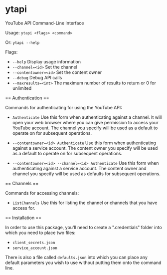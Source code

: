 # ytapi
YouTube API Command-Line Interface

Usage: `ytapi <flags> <command>`

Or: `ytapi --help`

Flags:

  * `--help`              Display usage information
  * `--channel=<id>`      Set the channel
  * `--contentowner=<id>` Set the content owner
  * `--debug`             Debug API calls
  * `--maxresults=<int>`  The maximum number of results to return or 0 for unlimited

== Authentication ==

Commands for authenticating for using the YouTube API:

  * `Authenticate` Use this form when authenticating against a channel. It will open
    your web browser where you can give permission to access your YouTube
	account. The channel you specify will be used as a default to operate on
	for subsequent operations.

  * `--contentowner=<id> Authenticate` Use this form when authenticating against a
    service account. The content owner you specify will be used as a default to 
	operate on for subsequent operations.

  * `--contentowner=<id> --channel=<id> Authenticate` Use this form when 
    authenticating against a service account. The content owner and channel you 
	specify will be used as defaults for subsequent operations.

== Channels ==

Commands for accessing channels:

  * `ListChannels` Use this for listing the channel or channels that you have
    access for.

== Installation ==

In order to use this package, you'll need to create a ".credentials" folder
into which you need to place two files:

  * `client_secrets.json`
  * `service_account.json`
  
There is also a file called `defaults.json` into which you can place any
default parameters you wish to use without putting them onto the command
line.

